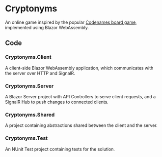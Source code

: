 # Cryptonyms
An online game inspired by the popular [Codenames board game](https://czechgames.com/en/codenames/), implemented using Blazor WebAssembly.

## Code

### Cryptonyms.Client
A client-side Blazor WebAssembly application, which communicates with the server over HTTP and SignalR.

### Cryptonyms.Server
A Blazor Server project with API Controllers to serve client requests, and a SignalR Hub to push changes to connected clients.

### Cryptonyms.Shared
A project containing abstractions shared between the client and the server.

### Cryptonyms.Test
An NUnit Test project containing tests for the solution.